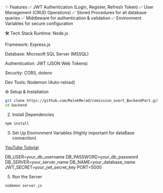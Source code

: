 ✨ Features
✅ JWT Authentication (Login, Register, Refresh Token)
✅ User Management (CRUD Operations)
✅ Stored Procedures for all database queries
✅ Middleware for authentication & validation
✅ Environment Variables for secure configuration

🛠 Tech Stack
Runtime: Node.js

Framework: Express.js

Database: Microsoft SQL Server (MSSQL)

Authentication: JWT (JSON Web Tokens)

Security: CORS, dotenv

Dev Tools: Nodemon (Auto-reload)

⚙ Setup & Installation
```bash
git clone https://github.com/MalekMerad/comission_overt_BackendPart.git
cd backend
```
2. Install Dependencies
```bash
npm install
```
3. Set Up Environment Variables (Highly important for dataBase connection)

[YouTube Tutorial](https://www.youtube.com/watch?v=YuhKhkQqtP8)

DB_USER=your_db_username
DB_PASSWORD=your_db_password
DB_SERVER=your_server_name
DB_NAME=your_database_name
JWT_SECRET=your_jwt_secret_key
PORT=5000

5. Run the Server
```bash
nodemon server.js
